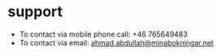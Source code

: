 # support

- To contact via mobile phone call: +46 765649483
- To contact via email: ahmad.abdullah@minabokningar.net
